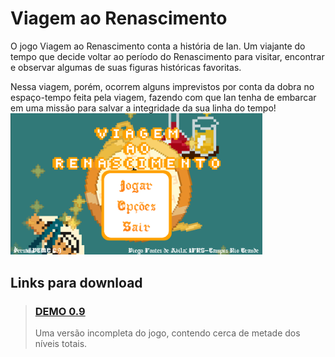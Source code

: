 
# Viagem ao Renascimento

O jogo Viagem ao Renascimento conta a história de Ian. Um viajante do tempo que decide voltar ao período do Renascimento para visitar, encontrar e observar algumas de suas figuras históricas favoritas.
 
Nessa viagem, porém, ocorrem alguns imprevistos por conta da dobra no espaço-tempo feita pela viagem, fazendo com que Ian tenha de embarcar em uma missão para salvar a integridade da sua linha do tempo!
<img src="./README-Installer_Files/Menu-DEMO.png" width="80%" alt="Screenshot do menu principal na versão DEMO 0.9"/>

## Links para download

>### [DEMO 0.9](https://github.com/DarkPixel100/DevJogosEnsinoHist/blob/master/README-Installer_Files/Viagem%20ao%20Renascimento%20DEMO%20-%20Instalador.exe?raw=true)
>
> Uma versão incompleta do jogo, contendo cerca de metade dos níveis totais.
